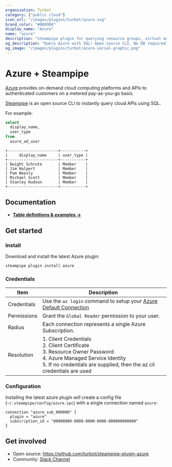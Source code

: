 ```yaml
---
organization: Turbot
category: ["public cloud"]
icon_url: "/images/plugins/turbot/azure.svg"
brand_color: "#0089D6"
display_name: "Azure"
name: "azure"
description: "Steampipe plugin for querying resource groups, virtual machines, storage accounts and more from Azure."
og_description: "Query Azure with SQL! Open source CLI. No DB required."
og_image: "/images/plugins/turbot/azure-social-graphic.png"
---
```


# Azure + Steampipe

[Azure](https://azure.amazon.com/) provides on-demand cloud computing platforms and APIs to authenticated customers on a metered pay-as-you-go basis. 

[Steampipe](https://steampipe.io) is an open source CLI to instantly query cloud APIs using SQL.

For example:

```sql
select 
  display_name, 
  user_type 
from 
  azure_ad_user 
```

```
+----------------------+-----------+
|     display_name     | user_type |
+----------------------+-----------+
| Dwight Schrute       | Member    |
| Jim Halpert          | Member    |
| Pam Beesly           | Member    |
| Michael Scott        | Member    |
| Stanley Hudson       | Member    |
+----------------------+-----------+
```

## Documentation

- **[Table definitions & examples →](/plugins/turbot/azure/tables)**

## Get started

### Install

Download and install the latest Azure plugin:

```bash
steampipe plugin install azure
```

### Credentials

| Item | Description |
| - | - |
| Credentials | Use the `az login` command to setup your [Azure Default Connection](https://docs.microsoft.com/en-us/cli/azure/authenticate-azure-cli) |
| Permissions | Grant the `Global Reader` permission to your user. |
| Radius | Each connection represents a single Azure Subscription. |
| Resolution |  1. Client Credentials<br />2. Client Certificate<br />3. Resource Owner Password<br />4. Azure Managed Service Identity<br />5. If no credentials are supplied, then the az cli credentials are used |

### Configuration

Installing the latest azure plugin will create a config file (`~/.steampipe/config/azure.spc`) with a single connection named `azure`:

```hcl
connection "azure_sub_000000" {
  plugin = "azure"
  subscription_id = "00000000-0000-0000-0000-000000000000"
}
```

## Get involved

* Open source: https://github.com/turbot/steampipe-plugin-azure
* Community: [Slack Channel](https://join.slack.com/t/steampipe/shared_invite/zt-oij778tv-lYyRTWOTMQYBVAbtPSWs3g)
